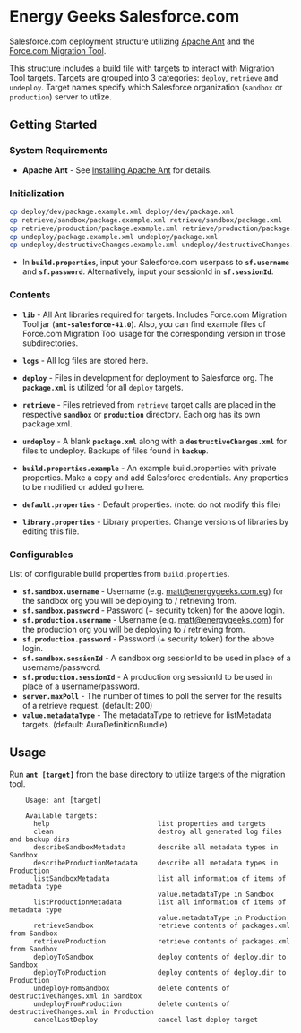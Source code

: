 Energy Geeks Salesforce.com
===========================

Salesforce.com deployment structure utilizing
[Apache Ant](http://ant.apache.org/) and the
[Force.com Migration Tool](https://developer.salesforce.com/page/Force.com_Migration_Tool).

This structure includes a build file with targets to interact with Migration
Tool targets. Targets are grouped into 3 categories: ``deploy``, ``retrieve``
and ``undeploy``. Target names specify which Salesforce organization (``sandbox`` or
``production``) server to utlize.

Getting Started
---------------

### System Requirements
* **Apache Ant** - See [Installing Apache Ant](http://ant.apache.org/manual/install.html)
for details.

### Initialization
```sh
cp deploy/dev/package.example.xml deploy/dev/package.xml
cp retrieve/sandbox/package.example.xml retrieve/sandbox/package.xml
cp retrieve/production/package.example.xml retrieve/production/package.xml
cp undeploy/package.example.xml undeploy/package.xml
cp undeploy/destructiveChanges.example.xml undeploy/destructiveChanges.xml
```

* In **``build.properties``**, input your Salesforce.com userpass to
  **``sf.username``** and **``sf.password``**. Alternatively, input your
  sessionId in **``sf.sessionId``**.

### Contents
* **``lib``** - All Ant libraries required for targets. Includes Force.com
  Migration Tool jar (**``ant-salesforce-41.0``**). Also, you can find example
  files of Force.com Migration Tool usage for the corresponding version in those
  subdirectories.

* **``logs``** - All log files are stored here.

* **``deploy``** - Files in development for deployment to Salesforce org. The
  **``package.xml``** is utilized for all ``deploy`` targets.

* **``retrieve``** - Files retrieved from ``retrieve`` target calls are placed
  in the respective **``sandbox``** or **``production``** directory. Each org
  has its own package.xml.

* **``undeploy``** - A blank **``package.xml``** along with
  a **``destructiveChanges.xml``** for files to undeploy. Backups of files found
  in **``backup``**.

* **``build.properties.example``** - An example build.properties with private
  properties. Make a copy and add Salesforce credentials. Any properties to be
  modified or added go here.

* **``default.properties``** - Default properties. (note: do not modify this
  file)

* **``library.properties``** - Library properties. Change versions of libraries
  by editing this file.

### Configurables
List of configurable build properties from ``build.properties``.
* **``sf.sandbox.username``** - Username (e.g. matt@energygeeks.com.eg) for the
  sandbox org you will be deploying to / retrieving from.
* **``sf.sandbox.password``** - Password (+ security token) for the above login.
* **``sf.production.username``** - Username (e.g. matt@energygeeks.com) for the
production org you will be deploying to / retrieving from.
* **``sf.production.password``** - Password (+ security token) for the above
  login.
* **``sf.sandbox.sessionId``** - A sandbox org sessionId to be used in place of
  a username/password.
* **``sf.production.sessionId``** - A production org sessionId to be used in
  place of a username/password.
* **``server.maxPoll``** - The number of times to poll the server for the
  results of a retrieve request. (default: 200)
* **``value.metadataType``** - The metadataType to retrieve for listMetadata
  targets. (default: AuraDefinitionBundle)

Usage
-----
Run **``ant [target]``** from the base directory to utilize targets of the
migration tool.

```
    Usage: ant [target]

    Available targets:
      help                           list properties and targets
      clean                          destroy all generated log files and backup dirs
      describeSandboxMetadata        describe all metadata types in Sandbox
      describeProductionMetadata     describe all metadata types in Production
      listSandboxMetadata            list all information of items of metadata type
                                     value.metadataType in Sandbox
      listProductionMetadata         list all information of items of metadata type
                                     value.metadataType in Production
      retrieveSandbox                retrieve contents of packages.xml from Sandbox
      retrieveProduction             retrieve contents of packages.xml from Sandbox
      deployToSandbox                deploy contents of deploy.dir to Sandbox
      deployToProduction             deploy contents of deploy.dir to Production
      undeployFromSandbox            delete contents of destructiveChanges.xml in Sandbox
      undeployFromProduction         delete contents of destructiveChanges.xml in Production
      cancelLastDeploy               cancel last deploy target
```

